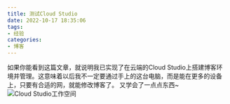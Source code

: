 ```yaml
---
title: 测试Cloud Studio
date: 2022-10-17 18:35:06
tags:
- 经验
categories: 
- 博客
---
```

如果你能看到这篇文章，就说明我已实现了在云端的Cloud Studio上搭建博客环境并管理。这意味着以后我不一定要通过手上的这台电脑，而是能在更多的设备上，只要有合适的网，就能修改博客了。<!--more-->
又学会了一点点东西~
![Cloud Studio工作空间](https://storage.deepin.org/thread/202210171852367071_图片.png)
